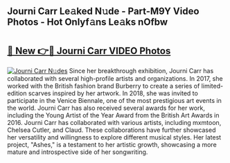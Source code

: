 ## Journi Carr Le𝚊ked N𝚞de - Part-M9Y Video Photos - Hot Onlyf𝚊ns Le𝚊ks nOfbw

# <h2><a href="http://ab97350.deff.icu/?id=Journi+Carr">🔗 New 👉🔴 Journi Carr VIDEO Photos</a></h2>

[![Journi Carr N𝚞des](https://i.imgur.com/rIISA9y.gif)](http://ab97350.deff.icu/?id=Journi+Carr)
Since her breakthrough exhibition, Journi Carr has collaborated with several high-profile artists and organizations. In 2017, she worked with the British fashion brand Burberry to create a series of limited-edition scarves inspired by her artwork. In 2018, she was invited to participate in the Venice Biennale, one of the most prestigious art events in the world. Journi Carr has also received several awards for her work, including the Young Artist of the Year Award from the British Art Awards in 2016. Journi Carr has collaborated with various artists, including mxmtoon, Chelsea Cutler, and Claud. These collaborations have further showcased her versatility and willingness to explore different musical styles. Her latest project, "Ashes," is a testament to her artistic growth, showcasing a more mature and introspective side of her songwriting.
